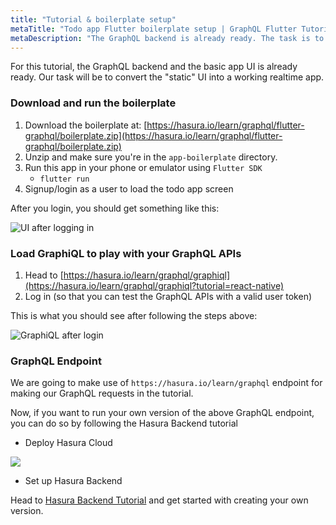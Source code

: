 ```yaml
---
title: "Tutorial & boilerplate setup"
metaTitle: "Todo app Flutter boilerplate setup | GraphQL Flutter Tutorial"
metaDescription: "The GraphQL backend is already ready. The task is to convert the static UI into a working realtime app in Flutter"
---
```


For this tutorial, the GraphQL backend and the basic app UI is already ready.
Our task will be to convert the "static" UI into a working realtime app.

### Download and run the boilerplate


1. Download the boilerplate at: [https://hasura.io/learn/graphql/flutter-graphql/boilerplate.zip](https://hasura.io/learn/graphql/flutter-graphql/boilerplate.zip)
2. Unzip and make sure you're in the `app-boilerplate` directory.
3. Run this app in your phone or emulator using `Flutter SDK`
    - `flutter run`
4. Signup/login as a user to load the todo app screen

After you login, you should get something like this:

![UI after logging in](https://graphql-engine-cdn.hasura.io/learn-hasura/assets/graphql-flutter/ui-after-logging-in.png)

### Load GraphiQL to play with your GraphQL APIs

1. Head to [https://hasura.io/learn/graphql/graphiql](https://hasura.io/learn/graphql/graphiql?tutorial=react-native)
2. Log in (so that you can test the GraphQL APIs with a valid user token)

This is what you should see after following the steps above:

![GraphiQL after login](https://graphql-engine-cdn.hasura.io/learn-hasura/assets/graphql-react/graphiql-after-login.png)

### GraphQL Endpoint

We are going to make use of `https://hasura.io/learn/graphql` endpoint for making our GraphQL requests in the tutorial.

Now, if you want to run your own version of the above GraphQL endpoint, you can do so by following the Hasura Backend tutorial

- Deploy Hasura Cloud

<a href="https://cloud.hasura.io/?pg=learn-react&plcmt=body&tech=default" target="_blank"><img src="https://graphql-engine-cdn.hasura.io/assets/main-site/deploy-hasura-cloud.png" /></a>

- Set up Hasura Backend

Head to [Hasura Backend Tutorial](https://hasura.io/learn/graphql/hasura/setup/#hasuraconsole) and get started with creating your own version.
